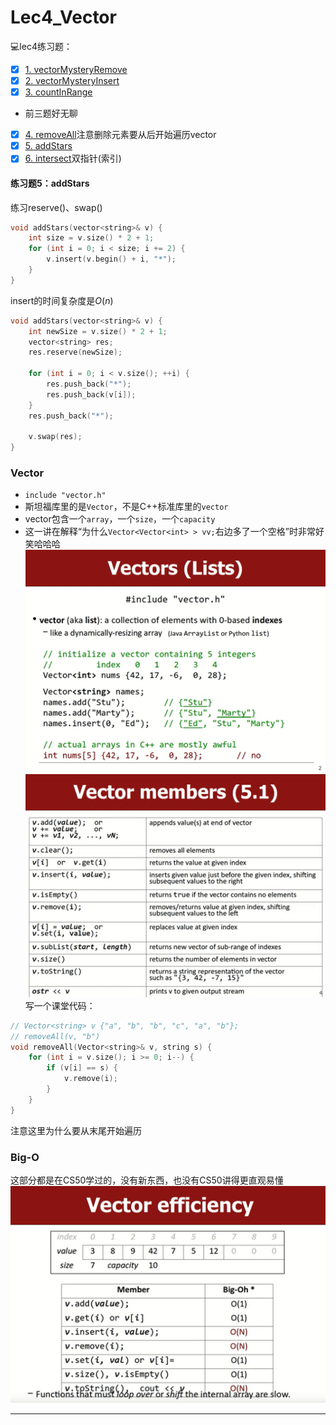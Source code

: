# Lec4_Vector
💻lec4练习题：

- [x] [1. vectorMysteryRemove](https://www.codestepbystep.com/problem/view/cpp/collections/vector/vectorMysteryRemove)
- [x] [2. vectorMysteryInsert](https://www.codestepbystep.com/problem/view/cpp/collections/vector/vectorMysteryInsert)
- [x] [3. countInRange](https://www.codestepbystep.com/problem/view/cpp/collections/vector/countInRange)
- 前三题好无聊
- [x] [4. removeAll](https://www.codestepbystep.com/problem/view/cpp/collections/vector/removeAll)注意删除元素要从后开始遍历vector
- [x] [5. addStars](https://www.codestepbystep.com/problem/view/cpp/collections/vector/addStars)
- [x] [6. intersect](https://www.codestepbystep.com/problem/view/cpp/collections/vector/intersect)双指针(索引)

#### 练习题5：addStars
练习reserve()、swap()
```cpp
void addStars(vector<string>& v) {
    int size = v.size() * 2 + 1;
    for (int i = 0; i < size; i += 2) {
        v.insert(v.begin() + i, "*");
    }
}
```
insert的时间复杂度是$O(n)$

```cpp
void addStars(vector<string>& v) {
    int newSize = v.size() * 2 + 1;
    vector<string> res;
    res.reserve(newSize);
    
    for (int i = 0; i < v.size(); ++i) {
        res.push_back("*");
        res.push_back(v[i]);
    }
    res.push_back("*");
    
    v.swap(res);
}
```

### Vector
- `include "vector.h"`
- 斯坦福库里的是`Vector`，不是C++标准库里的`vector`
- vector包含一个`array`，一个`size`，一个`capacity`
- 这一讲在解释“为什么`Vector<Vector<int> > vv;`右边多了一个空格”时非常好笑哈哈哈
![lec4-1](images/lec4-1.png)
![lec4-2](images/lec4-2.png)
写一个课堂代码：
```cpp
// Vector<string> v {"a", "b", "b", "c", "a", "b"};
// removeAll(v, "b")
void removeAll(Vector<string>& v, string s) {
	for (int i = v.size(); i >= 0; i--) {
		if (v[i] == s) {
			v.remove(i);
		}
	}
}
```
注意这里为什么要从末尾开始遍历

### Big-O
这部分都是在CS50学过的，没有新东西，也没有CS50讲得更直观易懂
![lec4-3](images/lec4-3.png)

---

